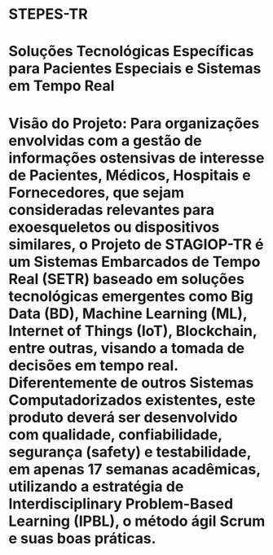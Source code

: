 # STEPES-TR 
# Soluções Tecnológicas Específicas para Pacientes Especiais e Sistemas em Tempo Real
# Visão do Projeto: Para organizações envolvidas com a gestão de informações ostensivas de interesse de Pacientes, Médicos, Hospitais e Fornecedores, que sejam consideradas relevantes para exoesqueletos ou dispositivos similares, o Projeto de STAGIOP-TR é um Sistemas Embarcados de Tempo Real (SETR) baseado em soluções tecnológicas emergentes como Big Data (BD), Machine Learning (ML), Internet of Things (IoT), Blockchain, entre outras, visando a tomada de decisões em tempo real. Diferentemente de outros Sistemas Computadorizados existentes, este produto deverá ser desenvolvido com qualidade, confiabilidade, segurança (safety) e testabilidade, em apenas 17 semanas acadêmicas, utilizando a estratégia de Interdisciplinary Problem-Based Learning (IPBL), o método ágil Scrum e suas boas práticas.
